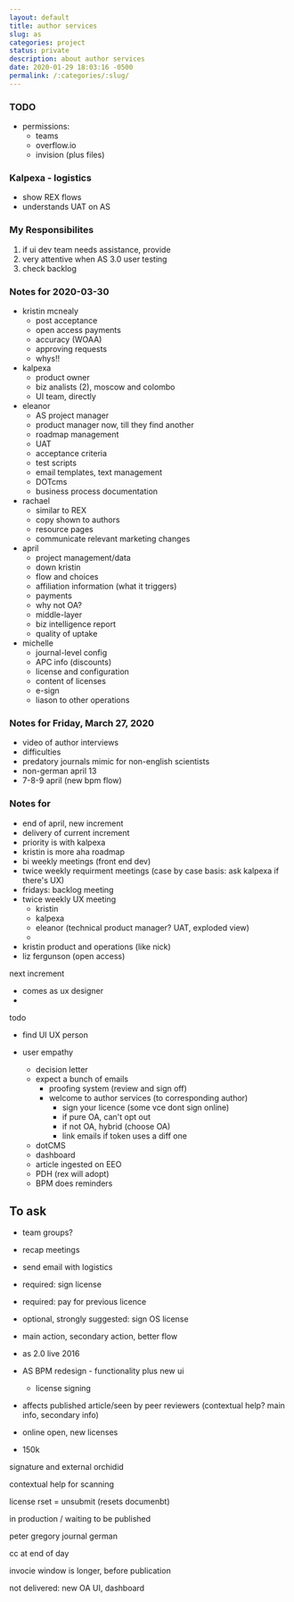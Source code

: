 ```yaml
---
layout: default
title: author services
slug: as
categories: project
status: private
description: about author services
date: 2020-01-29 18:03:16 -0500
permalink: /:categories/:slug/
---
```


### TODO

- permissions:
  - teams
  - overflow.io
  - invision (plus files)

### Kalpexa - logistics

- show REX flows
- understands UAT on AS

### My Responsibilites

1. if ui dev team needs assistance, provide
2. very attentive when AS 3.0 user testing
3. check backlog


### Notes for 2020-03-30

- kristin mcnealy
  - post acceptance
  - open access payments
  - accuracy (WOAA)
  - approving requests
  - whys!!
- kalpexa
  - product owner
  - biz analists (2), moscow and colombo
  - UI team, directly
- eleanor
  - AS project manager
  - product manager now, till they find another
  - roadmap management
  - UAT
  - acceptance criteria
  - test scripts
  - email templates, text management
  - DOTcms
  - business process documentation
- rachael
  - similar to REX
  - copy shown to authors
  - resource pages
  - communicate relevant marketing changes
- april
  - project management/data
  - down kristin
  - flow and choices
  - affiliation information (what it triggers)
  - payments
  - why not OA?
  - middle-layer
  - biz intelligence report
  - quality of uptake
- michelle
  - journal-level config
  - APC info (discounts)
  - license and configuration
  - content of licenses
  - e-sign
  - liason to other operations

### Notes for Friday, March 27, 2020

- video of author interviews
- difficulties
- predatory journals mimic for non-english scientists
- non-german april 13
- 7-8-9 april (new bpm flow)


### Notes for 

- end of april, new increment
- delivery of current increment
- priority is with kalpexa
- kristin is more aha roadmap
- bi weekly meetings (front end dev)
- twice weekly requirment meetings (case  by case basis: ask kalpexa if there's UX)
- fridays: backlog meeting
- twice weekly UX meeting
  - kristin
  - kalpexa
  - eleanor (technical product manager? UAT, exploded view)
  - 
- kristin product and operations (like nick)
- liz fergunson (open access)

next increment

- comes as ux designer
- 

todo

- find UI UX person

- user empathy 

  

  - decision letter
  - expect a bunch of emails
    - proofing system (review and sign off)
    - welcome to author services (to corresponding author)
      - sign your licence (some vce dont sign online)
      - if pure OA, can't opt out
      - if not OA, hybrid (choose OA)
      - link emails if token uses a diff one
  - dotCMS
  - dashboard
  - article ingested on EEO
  - PDH (rex will adopt)
  - BPM does reminders


## To ask

- team groups?
- recap meetings
- send email with logistics

- required: sign license
- required: pay for previous licence
- optional, strongly suggested: sign OS license
- main action, secondary action, better flow
- as 2.0 live 2016
- AS BPM redesign - functionality plus new ui
  - license signing
- affects published article/seen by peer reviewers (contextual help? main info, secondary info)
- online open, new licenses
- 150k 



signature and external orchidid

contextual help for scanning

license rset = unsubmit (resets documenbt)



in production / waiting to be published

peter gregory journal german

cc at end of day

invocie window is longer, before publication





not delivered: new OA UI, dashboard




